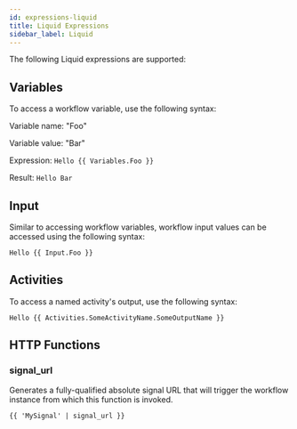 ```yaml
---
id: expressions-liquid
title: Liquid Expressions
sidebar_label: Liquid
---
```


The following Liquid expressions are supported:

## Variables

To access a workflow variable, use the following syntax:

Variable name: "Foo"

Variable value: "Bar"

Expression: `Hello {{ Variables.Foo }}`

Result: `Hello Bar`

## Input

Similar to accessing workflow variables, workflow input values can be accessed using the following syntax:

`Hello {{ Input.Foo }}`

## Activities

To access a named activity's output, use the following syntax:

`Hello {{ Activities.SomeActivityName.SomeOutputName }}`

## HTTP Functions

### signal_url
Generates a fully-qualified absolute signal URL that will trigger the workflow instance from which this function is invoked.

```
{{ 'MySignal' | signal_url }}
```